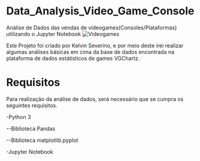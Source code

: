 # Data_Analysis_Video_Game_Console
Análise de Dados das vendas de videogames(Consoles/Plataformas) utilizando o Jupyter Notebook
             ![Videogames](https://englishonme.files.wordpress.com/2015/12/video-games-tecbit.jpg?w=640)

Este Projeto foi criado por Kelvin Severino, e por meio deste irei realizar algumas análises básicas em cima da base de dados encontrada na plataforma de dados estátisticos de games VGChartz.

# Requisitos
Para realização da análise de dados, será necessário que se cumpra os seguintes requisitos.

-Python 3

--Biblioteca Pandas

--Biblioteca matplotlib.pyplot 

-Jupyter Notebook

